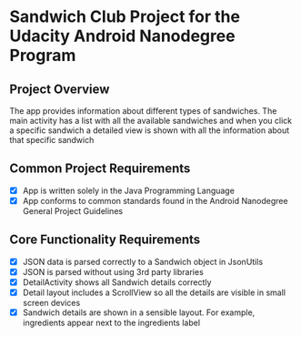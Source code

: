 # Sandwich Club Project for the Udacity Android Nanodegree Program

## Project Overview
The app provides information about different types of sandwiches. The main activity has a list with all the available sandwiches and when you click a specific sandwich a detailed view is shown with all the information about that specific sandwich

## Common Project Requirements
- [x] App is written solely in the Java Programming Language
- [x] App conforms to common standards found in the Android Nanodegree General Project Guidelines

## Core Functionality Requirements
- [x] JSON data is parsed correctly to a Sandwich object in JsonUtils
- [x] JSON is parsed without using 3rd party libraries
- [x] DetailActivity shows all Sandwich details correctly
- [x] Detail layout includes a ScrollView so all the details are visible in small screen devices
- [x] Sandwich details are shown in a sensible layout. For example, ingredients appear next to the ingredients label
